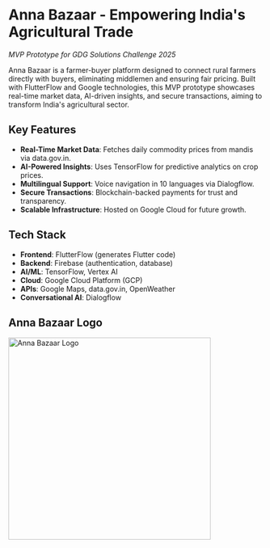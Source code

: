 # Anna Bazaar - Empowering India's Agricultural Trade
*MVP Prototype for GDG Solutions Challenge 2025*

Anna Bazaar is a farmer-buyer platform designed to connect rural farmers directly with buyers, eliminating middlemen and ensuring fair pricing. Built with FlutterFlow and Google technologies, this MVP prototype showcases real-time market data, AI-driven insights, and secure transactions, aiming to transform India's agricultural sector.

## Key Features
- **Real-Time Market Data**: Fetches daily commodity prices from mandis via data.gov.in.
- **AI-Powered Insights**: Uses TensorFlow for predictive analytics on crop prices.
- **Multilingual Support**: Voice navigation in 10 languages via Dialogflow.
- **Secure Transactions**: Blockchain-backed payments for trust and transparency.
- **Scalable Infrastructure**: Hosted on Google Cloud for future growth.

## Tech Stack
- **Frontend**: FlutterFlow (generates Flutter code)
- **Backend**: Firebase (authentication, database)
- **AI/ML**: TensorFlow, Vertex AI
- **Cloud**: Google Cloud Platform (GCP)
- **APIs**: Google Maps, data.gov.in, OpenWeather
- **Conversational AI**: Dialogflow

## Anna Bazaar Logo
<img src="https://tinyurl.com/AnnaBazaar" width="400" height="400" alt="Anna Bazaar Logo">
